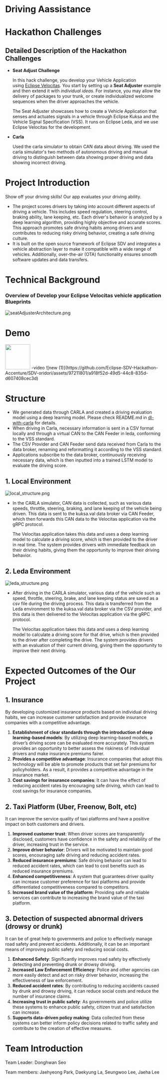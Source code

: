 # Driving Aassistance
# **Hackathon Challenges**

## Detailed Description of the Hackathon Challenges

- **Seat Adjust Challenge**
    
    In this hack challenge, you develop your Vehicle Application using [Eclipse Velocitas](https://eclipse.dev/velocitas/). You start by setting up a **Seat Adjuster** example and then extend it with *individual ideas*. For instance, you may allow the delivery of packages to your trunk, or create individualized welcome sequences when the driver approaches the vehicle.
    
    The Seat Adjuster showcases how to create a Vehicle Application that senses and actuates signals in a vehicle through Eclipse Kuksa and the Vehicle Signal Specification (VSS). It runs on Eclipse Leda, and we use Eclipse Velocitas for the development.
    
- **Carla**

     Used the carla simulator to obtain CAN data about driving. We used the carla simulator's two methods of autonomous driving and manual driving to distinguish between data showing proper driving and data showing incorrect driving.


# Project Introduction
Show off your driving skills! Our app evaluates your driving ability. 

- The project scores drivers by taking into account different aspects of driving a vehicle. This includes speed regulation, steering control, braking ability, lane keeping, etc. Each driver's behavior is analyzed by a deep learning algorithm, providing highly objective and accurate scores.
 This approach promotes safe driving habits among drivers and contributes to reducing risky driving behavior, creating a safe driving culture.
- It is built on the open source framework of Eclipse SDV and integrates a vehicle abstraction layer to make it compatible with a wide range of vehicles. Additionally, over-the-air (OTA) functionality ensures smooth software updates and data transfers.


# Technical Background
### **Overview of Develop your Eclipse Velocitas vehicle application Blueprints**
![seatAdjusterArchitecture.png](./images/seatAdjusterArchitecture.png)

# Demo
<img width="80" src="!https://github.com/Eclipse-SDV-Hackathon-Accenture/SDV-oridori/assets/97211801/a918f52d-49d5-44c8-835d-d607408cec3d"/>
-video
![new (1)](https://github.com/Eclipse-SDV-Hackathon-Accenture/SDV-oridori/assets/97211801/a918f52d-49d5-44c8-835d-d607408cec3d)



# Structure
- We generated data through CARLA and created a driving evaluation model using a deep learning model. Please check README.md in [dl-with-carla](./dl-with-carla) for details.
- When driving in Carla, necessary information is sent in a CSV format locally and through a virtual CAN to the CAN Feeder in leda, conforming to the VSS standard.
- The CSV Provider and CAN Feeder send data received from Carla to the data broker, renaming and reformatting it according to the VSS standard.
- Applications subscribe to the data broker, continuously receiving necessary data, which is then inputted into a trained LSTM model to evaluate the driving score.

## 1. Local Environment
![local_structure.png](./images/structure_local.png)

- In the CARLA simulator, CAN data is collected, such as various data speeds, throttle, steering, braking, and lane keeping of the vehicle being driven. This data is sent to the kuksa.val data broker via CAN Feeder, which then forwards this CAN data to the Velocitas application via the gRPC protocol.
    
     The Velocitas application takes this data and uses a deep learning model to calculate a driving score, which is then provided to the driver in real time. The system provides drivers with immediate feedback on their driving habits, giving them the opportunity to improve their driving behavior.
    

## 2. Leda Environment
![leda_structure.png](./images/structure_leda.png)

- After driving in the CARLA simulator, various data of the vehicle such as speed, throttle, steering, brake, and lane keeping status are saved as a csv file during the driving process. This data is transferred from the Leda environment to the kuksa.val data broker via the CSV provider, and this data is then delivered to the Velocitas application via the gRPC protocol.
    
     The Velocitas application takes this data and uses a deep learning model to calculate a driving score for that drive, which is then provided to the driver after completing the drive. The system provides drivers with an evaluation of their current driving, giving them the opportunity to improve their next driving.


# Expected Outcomes of the Our Project

## 1. Insurance

By developing customized insurance products based on individual driving habits, we can increase customer satisfaction and provide insurance companies with a competitive advantage.

1. **Establishment of clear standards through the introduction of deep learning-based models**: By utilizing deep learning-based models, a driver’s driving score can be evaluated more accurately. This system provides an opportunity to better assess the riskiness of individual drivers and make insurance premiums fairer.
2. **Provides a competitive advantage**: Insurance companies that adopt this technology will be able to promote products that set fair premiums for policyholders. As a result, it provides a competitive advantage in the insurance market.
3. **Cost savings for insurance companies**: It can have the effect of reducing accident rates by encouraging safe driving, which can lead to cost savings for insurance companies.

## 2. Taxi Platform (Uber, Freenow, Bolt, etc)

It can improve the service quality of taxi platforms and have a positive impact on both customers and drivers.

1. **Improved customer trust**: When driver scores are transparently disclosed, customers have confidence in the safety and reliability of the driver, increasing trust in the service.
2. **Improve driver behavior**: Drivers will be motivated to maintain good scores, encouraging safe driving and reducing accident rates.
3. **Reduced insurance premiums**: Safe driving behavior can lead to reduced accident rates, which can lead to cost benefits such as reduced insurance premiums.
4. **Enhanced competitiveness**: A system that guarantees driver quality can increase customer preference for taxi platforms and provide differentiated competitiveness compared to competitors.
5. **Increased brand value of the platform**: Providing safe and reliable services can contribute to increasing the brand value of the taxi platform.

## 3. Detection of suspected abnormal drivers (drowsy or drunk)

 It can be of great help to governments and police to effectively manage road safety and prevent accidents. Additionally, it can be an important means of improving public safety and reducing social costs.

1. **Enhanced Safety**: Significantly improves road safety by effectively detecting and preventing drunk or drowsy driving.
2. **Increased Law Enforcement Efficiency**: Police and other agencies can more easily detect and act on risky driver behavior, increasing the effectiveness of law enforcement.
3. **Reduced accident rates**: By contributing to reducing accidents caused by drunk and drowsy driving, it can reduce social costs and reduce the number of insurance claims.
4. **Increasing trust in public safety**: As governments and police utilize these systems to enhance public safety, citizen trust and satisfaction can increase.
5. **Supports data-driven policy making**: Data collected from these systems can better inform policy decisions related to traffic safety and contribute to the creation of effective measures.




# Team Introduction

Team Leader: Donghwan Seo

Team members: Jaehyeong Park, Daekyung La, Seungwoo Lee, Jaeha Lee 
